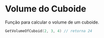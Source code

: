 
# Volume do Cuboide

Função para calcular o volume de um cuboide.

```go
GetVolumeOfCuboid(2, 3, 4) // retorna 24
